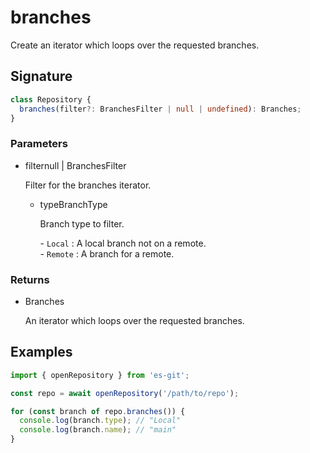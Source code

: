 # branches

Create an iterator which loops over the requested branches.

## Signature

```ts
class Repository {
  branches(filter?: BranchesFilter | null | undefined): Branches;
}
```

### Parameters

<ul class="param-ul">
  <li class="param-li param-li-root">
    <span class="param-name">filter</span><span class="param-type">null | BranchesFilter</span>
    <br>
    <p class="param-description">Filter for the branches iterator.</p>
    <ul class="param-ul">
      <li class="param-li">
        <span class="param-name">type</span><span class="param-type">BranchType</span>
        <br>
        <p class="param-description">Branch type to filter.</p>
        <p class="param-description">- <code>Local</code> : A local branch not on a remote.<br>- <code>Remote</code> : A branch for a remote.</p>
      </li>
    </ul>
  </li>
</ul>

### Returns

<ul class="param-ul">
  <li class="param-li param-li-root">
    <span class="param-type">Branches</span>
    <br>
    <p class="param-description">An iterator which loops over the requested branches.</p>
  </li>
</ul>

## Examples

```ts
import { openRepository } from 'es-git';

const repo = await openRepository('/path/to/repo');

for (const branch of repo.branches()) {
  console.log(branch.type); // "Local"
  console.log(branch.name); // "main"
}
```